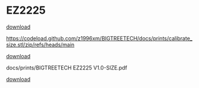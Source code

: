 # EZ2225

<a href="../docs/prints/calibrate_size.stl" download="calibrate_size.stl">download</a>

https://codeload.github.com/z1996xm/BIGTREETECH/docs/prints/calibrate_size.stl/zip/refs/heads/main

<a href="../docs/prints/calibrate_size.stl" download="calibrate_size.stl">download</a>

docs/prints/BIGTREETECH EZ2225 V1.0-SIZE.pdf

<a href="../docs/prints/BIGTREETECH EZ2225 V1.0-SIZE.pdf" download="EZ2225 V1.0-SIZE.pdf">download</a>

